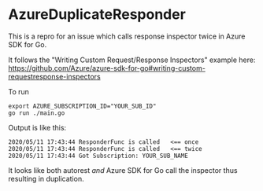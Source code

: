 # AzureDuplicateResponder

This is a repro for an issue which calls response inspector twice in Azure SDK for Go.

It follows the "Writing Custom Request/Response Inspectors" example here: https://github.com/Azure/azure-sdk-for-go#writing-custom-requestresponse-inspectors

To run

```
export AZURE_SUBSCRIPTION_ID="YOUR_SUB_ID"
go run ./main.go
```

Output is like this:

```
2020/05/11 17:43:44 ResponderFunc is called   <== once
2020/05/11 17:43:44 ResponderFunc is called   <== twice
2020/05/11 17:43:44 Got Subscription: YOUR_SUB_NAME
```

It looks like both autorest *and* Azure SDK for Go call the inspector thus resulting in duplication.
